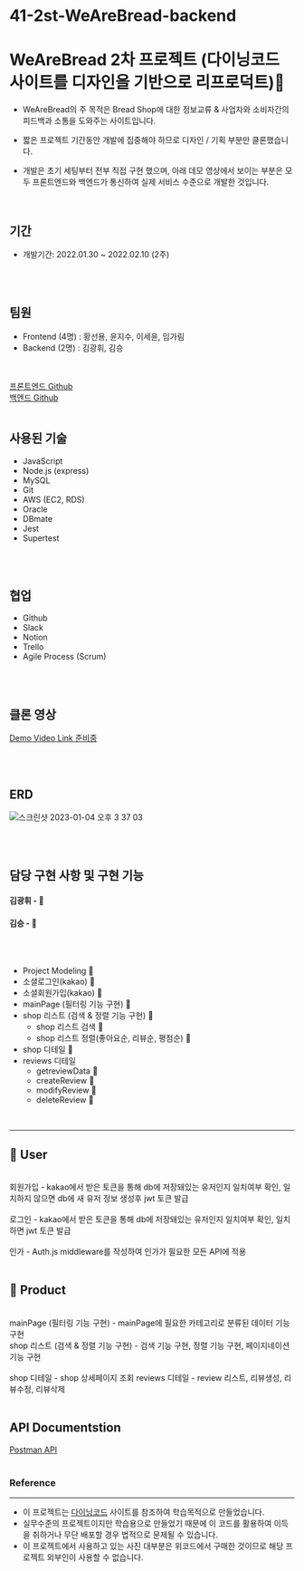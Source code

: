 # 41-2st-WeAreBread-backend

# WeAreBread 2차 프로젝트 (다이닝코드 사이트를 디자인을 기반으로 리프로덕트)🥾
- WeAreBread의 주 목적은 Bread Shop에 대한 정보교류 & 사업자와 소비자간의 피드백과 소통을 도와주는 사이트입니다.

- 짧은 프로젝트 기간동안 개발에 집중해야 하므로 디자인 / 기획 부분만 클론했습니다.


- 개발은 초기 세팅부터 전부 직접 구현 했으며, 아래 데모 영상에서 보이는 부분은 모두 프론트엔드와 백엔드가 통신하여 실제 서비스 수준으로 개발한 것입니다.
<br />

## 기간

- 개발기간: 2022.01.30 ~ 2022.02.10 (2주)
<br />
<br />


## 팀원

- Frontend (4명) : 황선용, 윤지수, 이세윤, 임가림
- Backend (2명)  : 김광휘, 김승
<br />
<br />
<a href="https://github.com/wecode-bootcamp-korea/41-2nd-WeAreBread-frontend">프론트엔드 Github</a>
<br />
<a href="https://github.com/wecode-bootcamp-korea/41-2nd-WeAreBread-backend">  백엔드 Github</a>
<br />
<br />

## 사용된 기술
- JavaScript
- Node.js (express)
- MySQL
- Git
- AWS (EC2, RDS)
- Oracle
- DBmate
- Jest
- Supertest
<br />
<br />


## 협업

- Github
- Slack
- Notion
- Trello
- Agile Process (Scrum)
<br />
<br />



## 클론 영상


<a href="">Demo Video Link 준비중</a>



<br />
<br />


## ERD
![스크린샷 2023-01-04 오후 3 37 03](https://user-images.githubusercontent.com/119113904/218299538-c6c659c5-0317-4515-99fc-518da3410cbc.png)


<br />
<br />


## 담당 구현 사항 및 구현 기능

#### 김광휘 - 🤖  

#### 김승 - 🙂

<br />
<br />

- Project Modeling 🤖
- 소셜로그인(kakao) 🤖
- 소셜회원가입(kakao) 🤖
- mainPage (필터링 기능 구현) 🤖
- shop 리스트 (검색 & 정렬 기능 구현) 🤖
  - shop 리스트 검색 🤖
  - shop 리스트 정렬(좋아요순, 리뷰순, 평점순) 🤖
- shop 디테일 🤖
- reviews 디테일 
  - getreviewData 🤖
  - createReview 🤖
  - modifyReview 🤖
  - deleteReview 🤖

<br />

---

## 🥾 User
<br />
회원가입 - kakao에서 받은 토큰을 통해 db에 저장돼있는 유저인지 일치여부 확인, 일치하지 않으면 db에 새 유저 정보 생성후 jwt 토큰 발급
<br />
<br />
로그인 - kakao에서 받은 토큰을 통해 db에 저장돼있는 유저인지 일치여부 확인, 일치하면 jwt 토큰 발급
<br />
<br />
인가 - Auth.js middleware를 작성하여 인가가 필요한 모든 API에 적용
<br />
<br />

## 🥾 Product
<br />
mainPage (필터링 기능 구현) - mainPage에 필요한 카테고리로 분류된 데이터 기능 구현
<br />
shop 리스트 (검색 & 정렬 기능 구현) - 검색 기능 구현, 정렬 기능 구현, 페이지네이션 기능 구현
<br />
<br />
shop 디테일 - shop 상세페이지 조회
reviews 디테일 - review 리스트, 리뷰생성, 리뷰수정, 리뷰삭제
<br />
<br />

## API Documentstion

<a href="https://documenter.getpostman.com/view/25063140/2s935it5r1">Postman API</a>
<br />
<br />



### Reference
-----
- 이 프로젝트는 <a href="https://www.diningcode.com/">다이닝코드</a> 사이트를 참조하여 학습목적으로 만들었습니다.
- 실무수준의 프로젝트이지만 학습용으로 만들었기 때문에 이 코드를 활용하여 이득을 취하거나 무단 배포할 경우 법적으로 문제될 수 있습니다.
- 이 프로젝트에서 사용하고 있는 사진 대부분은 위코드에서 구매한 것이므로 해당 프로젝트 외부인이 사용할 수 없습니다.
